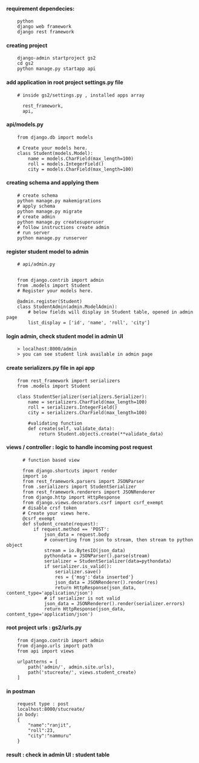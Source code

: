 #### requirement dependecies: 

        python 
        django web framework 
        django rest framework 


#### creating project

        django-admin startproject gs2
        cd gs2
        python manage.py startapp api

#### add application in root project settings.py file

        # inside gs2/settings.py , installed apps array
        
          rest_framework,
          api,

#### api/models.py

        from django.db import models

        # Create your models here.
        class Student(models.Model):
            name = models.CharField(max_length=100)
            roll = models.IntegerField()
            city = models.CharField(max_length=100)


#### creating schema and applying them

        # create schema
        python manage.py makemigrations 
        # apply schema
        python manage.py migrate
        # create admin
        python manage.py createsuperuser        
        # follow instructions create admin
        # run server
        python manage.py runserver


#### register student model to admin

        # api/admin.py


        from django.contrib import admin
        from .models import Student
        # Register your models here.

        @admin.register(Student)
        class StudentAdmin(admin.ModelAdmin):
            # below fields will display in Student table, opened in admin page
            list_display = ['id', 'name', 'roll', 'city']


#### login admin, check student model in admin UI

        > localhost:8000/admin 
        > you can see student link available in admin page


#### create serializers.py file in api app

        from rest_framework import serializers
        from .models import Student

        class StudentSerializer(serializers.Serializer):
            name = serializers.CharField(max_length=100)
            roll = serializers.IntegerField()
            city = serializers.CharField(max_length=100)

            #validating function
            def create(self, validate_data):
                return Student.objects.create(**validate_data)




####  views / controller  : logic to handle incoming post request

          # function based view

          from django.shortcuts import render
          import io
          from rest_framework.parsers import JSONParser
          from .serializers import StudentSerializer
          from rest_framework.renderers import JSONRenderer
          from django.http import HttpResponse
          from django.views.decorators.csrf import csrf_exempt
          # disable crsf token
          # Create your views here.
          @csrf_exempt
          def student_create(request):
              if request.method == 'POST':
                  json_data = request.body
                  # converting from json to stream, then stream to python object 
                  stream = io.BytesIO(json_data)
                  pythondata = JSONParser().parse(stream)
                  serializer = StudentSerializer(data=pythondata)
                  if serializer.is_valid():
                      serializer.save()
                      res = {'msg':'data inserted'}
                      json_data = JSONRenderer().render(res)
                      return HttpResponse(json_data, content_type='application/json')
                  # if serializer is not valid
                  json_data = JSONRenderer().render(serializer.errors)
                  return HttpResponse(json_data, content_type='application/json')


#### root project urls : gs2/urls.py

        from django.contrib import admin
        from django.urls import path
        from api import views

        urlpatterns = [
            path('admin/', admin.site.urls),
            path('stucreate/', views.student_create)
        ]



#### in postman 

        request type : post
        localhost:8000/stucreate/
        in body: 
        {
            "name":"ranjit",
            "roll":23,
            "city":"nammuru"
        }

#### result : check in admin UI : student table
